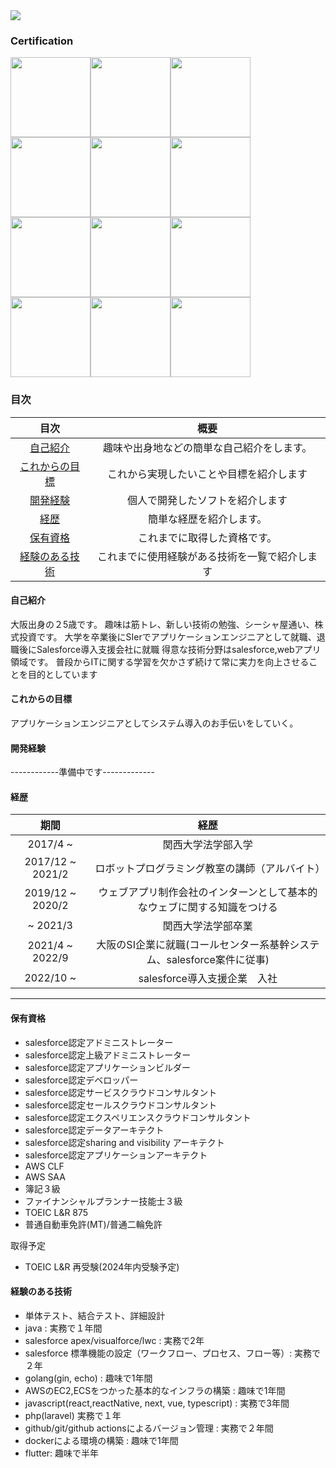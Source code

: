 <img style="text-align:center" src="https://github-simple-icon-generator.vercel.app/api/?username=noworker" />

### Certification 
<img src="https://user-images.githubusercontent.com/56713064/170855323-2d659568-29e3-41b2-a479-51e39113c4d7.png" width=128 height=128 /><img src="https://user-images.githubusercontent.com/56713064/170855332-a16385f3-e0ab-497a-8cda-fa48c1cb6de5.png" width=128 height=128 /><img src="https://user-images.githubusercontent.com/56713064/170855334-8df86035-7eb4-4a40-8d0e-4899d6808c9d.png" width=128 height=128 /><img src="https://user-images.githubusercontent.com/56713064/170855338-cf424265-38c0-477e-9db8-e1d69259b1ee.png" width=128 height=128 /><img src="https://user-images.githubusercontent.com/56713064/170855343-2ffb91bd-fc11-4e52-8a29-4ee72e86b570.png" width=128 height=128 /><img src="https://user-images.githubusercontent.com/56713064/170855349-4d2d35e8-2097-4b9b-84a8-d8808f340eec.png" width=128 height=128 /><img src="https://user-images.githubusercontent.com/56713064/203708807-43758a6e-4f87-41f8-917b-09bac6faca87.png" width=128 height=128 /><img src="https://user-images.githubusercontent.com/56713064/202841177-6d893804-77bc-4603-b622-d48a6982248d.png" width=128 height=128 /><img src="https://user-images.githubusercontent.com/56713064/207795439-d9551bee-5049-4301-988e-ab6c6efdacee.png" width=128 height=128 /><img src="https://user-images.githubusercontent.com/56713064/207794670-e08c2001-d575-450f-81da-a7ca6b6d844f.png" width=128 height=128 /><img src="https://user-images.githubusercontent.com/56713064/175315067-70bf6071-3838-412d-b4c8-adc84ee0c335.png" width=128 height=128 /><img src="https://user-images.githubusercontent.com/56713064/177535205-6a717bf0-bef0-4ca3-b459-bcc9a190abe0.png" width=128 height=128 />

### 目次
|目次|概要|
|:---:|:---:|
|[自己紹介](#自己紹介)|趣味や出身地などの簡単な自己紹介をします。|
|[これからの目標](#これからの目標)|これから実現したいことや目標を紹介します|
|[開発経験](#開発経験)|個人で開発したソフトを紹介します|
|[経歴](#自己紹介)|簡単な経歴を紹介します。|
|[保有資格](#保有資格)|これまでに取得した資格です。|
|[経験のある技術](#経験のある技術)|これまでに使用経験がある技術を一覧で紹介します|

#### 自己紹介
大阪出身の２5歳です。
趣味は筋トレ、新しい技術の勉強、シーシャ屋通い、株式投資です。
大学を卒業後にSIerでアプリケーションエンジニアとして就職、退職後にSalesforce導入支援会社に就職
得意な技術分野はsalesforce,webアプリ領域です。
普段からITに関する学習を欠かさず続けて常に実力を向上させることを目的としています

#### これからの目標
アプリケーションエンジニアとしてシステム導入のお手伝いをしていく。

#### 開発経験
------------準備中です-------------

#### 経歴
|期間|経歴|
|:---:|:---:|
|2017/4 ~|関西大学法学部入学|
|2017/12 ~ 2021/2|ロボットプログラミング教室の講師（アルバイト）|
|2019/12 ~ 2020/2|ウェブアプリ制作会社のインターンとして基本的なウェブに関する知識をつける|
|~ 2021/3|関西大学法学部卒業|
|2021/4 ~ 2022/9|大阪のSI企業に就職(コールセンター系基幹システム、salesforce案件に従事)|
|2022/10 ~|salesforce導入支援企業　入社|

---
#### 保有資格
- salesforce認定アドミニストレーター
- salesforce認定上級アドミニストレーター
- salesforce認定アプリケーションビルダー
- salesforce認定デベロッパー
- salesforce認定サービスクラウドコンサルタント
- salesforce認定セールスクラウドコンサルタント
- salesforce認定エクスペリエンスクラウドコンサルタント
- salesforce認定データアーキテクト
- salesforce認定sharing and visibility アーキテクト
- salesforce認定アプリケーションアーキテクト
- AWS CLF
- AWS SAA
- 簿記３級
- ファイナンシャルプランナー技能士３級
- TOEIC L&R 875
- 普通自動車免許(MT)/普通二輪免許

取得予定
- TOEIC L&R 再受験(2024年内受験予定)

#### 経験のある技術
- 単体テスト、結合テスト、詳細設計
- java : 実務で１年間
- salesforce apex/visualforce/lwc : 実務で2年
- salesforce 標準機能の設定（ワークフロー、プロセス、フロー等）: 実務で２年
- golang(gin, echo) : 趣味で1年間
- AWSのEC2,ECSをつかった基本的なインフラの構築 : 趣味で1年間
- javascript(react,reactNative, next, vue, typescript) : 実務で3年間
- php(laravel) 実務で１年
- github/git/github actionsによるバージョン管理 : 実務で２年間
- dockerによる環境の構築 : 趣味で1年間
- flutter: 趣味で半年

